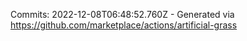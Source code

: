 Commits: 2022-12-08T06:48:52.760Z - Generated via https://github.com/marketplace/actions/artificial-grass
<br>
